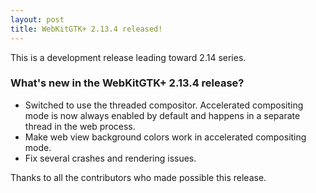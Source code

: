 ```yaml
---
layout: post
title: WebKitGTK+ 2.13.4 released!
---
```


This is a development release leading toward 2.14 series.

### What's new in the WebKitGTK+ 2.13.4 release?

 - Switched to use the threaded compositor. Accelerated compositing mode is now always enabled by default
   and happens in a separate thread in the web process.
 - Make web view background colors work in accelerated compositing mode.
 - Fix several crashes and rendering issues.

Thanks to all the contributors who made possible this release.
